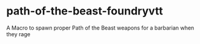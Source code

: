 # path-of-the-beast-foundryvtt
A Macro to spawn proper Path of the Beast weapons for a barbarian when they rage
